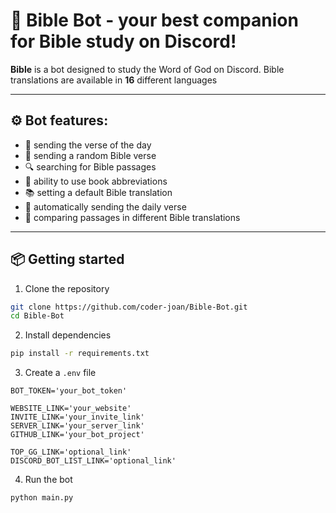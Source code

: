 # 📖 Bible Bot - your best companion for Bible study on Discord!

**Bible** is a bot designed to study the Word of God on Discord. Bible translations are available in **16** different languages

---

## ⚙️ **Bot features:**

- 📅 sending the verse of the day
- 🎲 sending a random Bible verse
- 🔍 searching for Bible passages
- 📖 ability to use book abbreviations
- 📚 setting a default Bible translation
- 🔁 automatically sending the daily verse
- 📑 comparing passages in different Bible translations

---

## 📦 Getting started

1. Clone the repository
  ```bash
  git clone https://github.com/coder-joan/Bible-Bot.git
  cd Bible-Bot
  ```

2. Install dependencies

  ```bash
  pip install -r requirements.txt
  ```

3. Create a `.env` file

  ```env
  BOT_TOKEN='your_bot_token'

  WEBSITE_LINK='your_website'
  INVITE_LINK='your_invite_link'
  SERVER_LINK='your_server_link'
  GITHUB_LINK='your_bot_project'

  TOP_GG_LINK='optional_link'
  DISCORD_BOT_LIST_LINK='optional_link'
  ```

4. Run the bot
  ```bash
  python main.py
  ```
